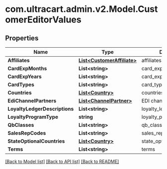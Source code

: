 # com.ultracart.admin.v2.Model.CustomerEditorValues
## Properties

Name | Type | Description | Notes
------------ | ------------- | ------------- | -------------
**Affiliates** | [**List&lt;CustomerAffiliate&gt;**](CustomerAffiliate.md) | affiliates | [optional] 
**CardExpMonths** | **List&lt;string&gt;** | card_exp_months | [optional] 
**CardExpYears** | **List&lt;string&gt;** | card_exp_years | [optional] 
**CardTypes** | **List&lt;string&gt;** | card_types | [optional] 
**Countries** | [**List&lt;Country&gt;**](Country.md) | countries | [optional] 
**EdiChannelPartners** | [**List&lt;ChannelPartner&gt;**](ChannelPartner.md) | EDI channel partners | [optional] 
**LoyaltyLedgerDescriptions** | **List&lt;string&gt;** | loyalty_ledger_descriptions | [optional] 
**LoyaltyProgramType** | **string** | loyalty_program_type | [optional] 
**QbClasses** | **List&lt;string&gt;** | qb_classes | [optional] 
**SalesRepCodes** | **List&lt;string&gt;** | sales_rep_codes | [optional] 
**StateOptionalCountries** | [**List&lt;Country&gt;**](Country.md) | state_optional_countries | [optional] 
**Terms** | **List&lt;string&gt;** | terms | [optional] 


[[Back to Model list]](../README.md#documentation-for-models) [[Back to API list]](../README.md#documentation-for-api-endpoints) [[Back to README]](../README.md)

